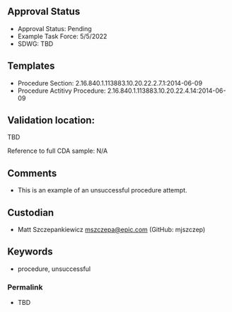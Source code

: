 ## Approval Status

* Approval Status: Pending
* Example Task Force: 5/5/2022
* SDWG: TBD

## Templates

* Procedure Section: 2.16.840.1.113883.10.20.22.2.7.1:2014-06-09
* Procedure Actitivy Procedure: 2.16.840.1.113883.10.20.22.4.14:2014-06-09

## Validation location:

TBD

Reference to full CDA sample: N/A

## Comments

* This is an example of an unsuccessful procedure attempt.

## Custodian

* Matt Szczepankiewicz mszczepa@epic.com (GitHub: mjszczep)

## Keywords

* procedure, unsuccessful


### Permalink 

* TBD

